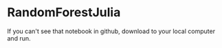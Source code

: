 # RandomForestJulia
If you can't see that notebook in github, download to your local computer and run.
